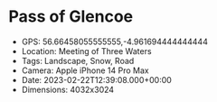 # Pass of Glencoe

- GPS: 56.66458055555555,-4.961694444444444
- Location: Meeting of Three Waters
- Tags: Landscape, Snow, Road
- Camera: Apple iPhone 14 Pro Max
- Date: 2023-02-22T12:39:08.000+00:00
- Dimensions: 4032x3024
